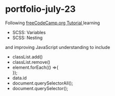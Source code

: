 # portfolio-july-23

Following [freeCodeCamp.org Tutorial ](https://www.freecodecamp.org/news/create-a-portfolio-website-using-html-css-javascript/) learning<br> 
+ SCSS: Variables
+ SCSS: Nesting

and improving JavaScript understanding to include<br>
+ classList.add()
+ classList.remove()
+ element.forEach(() =>{<br>
  });
+ data.id
+ document.querySelectorAll();
+ document.querySelector();

